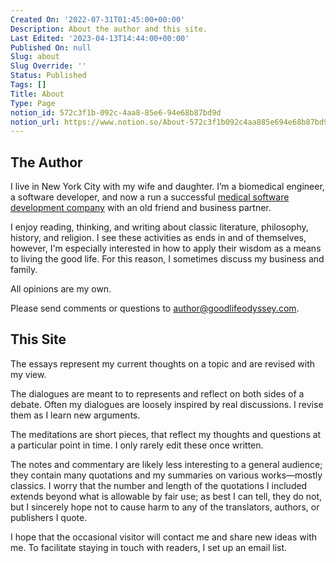 ```yaml
---
Created On: '2022-07-31T01:45:00+00:00'
Description: About the author and this site.
Last Edited: '2023-04-13T14:44:00+00:00'
Published On: null
Slug: about
Slug Override: ''
Status: Published
Tags: []
Title: About
Type: Page
notion_id: 572c3f1b-092c-4aa8-85e6-94e68b87bd9d
notion_url: https://www.notion.so/About-572c3f1b092c4aa885e694e68b87bd9d
---
```

<h2>The Author</h2>
<p>I live in New York City with my wife and daughter. I’m a biomedical engineer, a software developer, and now a run a successful <a href="https://innolitis.com">medical software development company</a> with an old friend and business partner.</p>
<p>I enjoy reading, thinking, and writing about classic literature, philosophy, history, and religion. I see these activities as ends in and of themselves, however, I'm especially interested in how to apply their wisdom as a means to living the good life. For this reason, I sometimes discuss my business and family. </p>
<p>All opinions are my own.</p>
<p>Please send comments or questions to <a href="mailto:author@goodlifeodyssey.com">author@goodlifeodyssey.com</a>.</p>
<h2>This Site</h2>
<p>The essays represent my current thoughts on a topic and are revised with my view.</p>
<p>The dialogues are meant to to represents and reflect on both sides of a debate. Often my dialogues are loosely inspired by real discussions. I revise them as I learn new arguments.</p>
<p>The meditations are short pieces, that reflect my thoughts and questions at a particular point in time. I only rarely edit these once written.</p>
<p>The notes and commentary are likely less interesting to a general audience; they contain many quotations and my summaries on various works—mostly classics. I worry that the number and length of the quotations I included extends beyond what is allowable by fair use; as best I can tell, they do not, but I sincerely hope not to cause harm to any of the translators, authors, or publishers I quote.</p>
<p>I hope that the occasional visitor will contact me and share new ideas with me. To facilitate staying in touch with readers, I set up an email list.</p>
